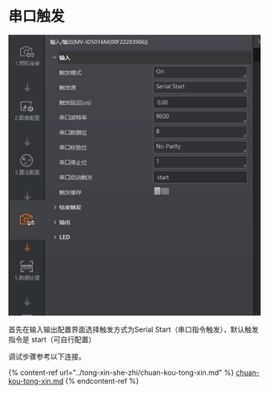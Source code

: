 # 串口触发



![触发模式选择Serial](<../.gitbook/assets/image (90).png>)

首先在输入输出配置界面选择触发方式为Serial Start（串口指令触发），默认触发指令是 start（可自行配置）

调试步骤参考以下连接。

{% content-ref url="../tong-xin-she-zhi/chuan-kou-tong-xin.md" %}
[chuan-kou-tong-xin.md](../tong-xin-she-zhi/chuan-kou-tong-xin.md)
{% endcontent-ref %}

